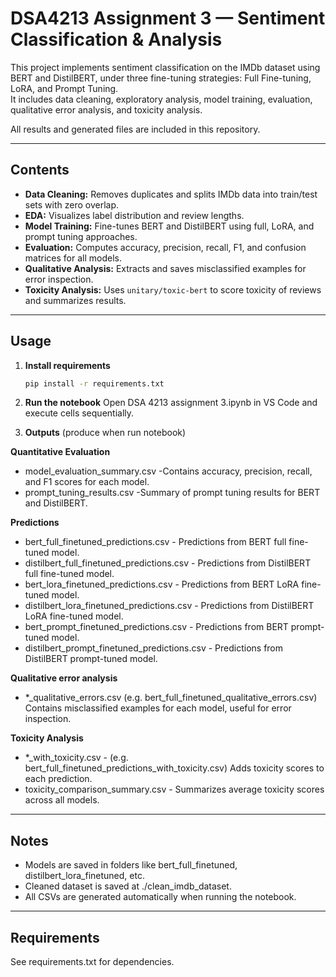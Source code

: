 # DSA4213 Assignment 3 — Sentiment Classification & Analysis

This project implements sentiment classification on the IMDb dataset using BERT and DistilBERT, under three fine-tuning strategies: Full Fine-tuning, LoRA, and Prompt Tuning.  
It includes data cleaning, exploratory analysis, model training, evaluation, qualitative error analysis, and toxicity analysis.

All results and generated files are included in this repository.

---

## Contents
- **Data Cleaning:** Removes duplicates and splits IMDb data into train/test sets with zero overlap.  
- **EDA:** Visualizes label distribution and review lengths.  
- **Model Training:** Fine-tunes BERT and DistilBERT using full, LoRA, and prompt tuning approaches.  
- **Evaluation:** Computes accuracy, precision, recall, F1, and confusion matrices for all models.  
- **Qualitative Analysis:** Extracts and saves misclassified examples for error inspection.  
- **Toxicity Analysis:** Uses `unitary/toxic-bert` to score toxicity of reviews and summarizes results.

---
## Usage

1. **Install requirements**

   ```bash
   pip install -r requirements.txt

2. **Run the notebook**
Open DSA 4213 assignment 3.ipynb in VS Code and execute cells sequentially.

3. **Outputs** (produce when run notebook)
   
**Quantitative Evaluation**
- model_evaluation_summary.csv -Contains accuracy, precision, recall, and F1 scores for each model.
- prompt_tuning_results.csv -Summary of prompt tuning results for BERT and DistilBERT.

**Predictions**
- bert_full_finetuned_predictions.csv - Predictions from BERT full fine-tuned model.
- distilbert_full_finetuned_predictions.csv - Predictions from DistilBERT full fine-tuned model.
- bert_lora_finetuned_predictions.csv - Predictions from BERT LoRA fine-tuned model.
- distilbert_lora_finetuned_predictions.csv - Predictions from DistilBERT LoRA fine-tuned model.
- bert_prompt_finetuned_predictions.csv - Predictions from BERT prompt-tuned model.
- distilbert_prompt_finetuned_predictions.csv - Predictions from DistilBERT prompt-tuned model.

**Qualitative error analysis**
- *_qualitative_errors.csv
  (e.g. bert_full_finetuned_qualitative_errors.csv)
  Contains misclassified examples for each model, useful for error inspection.

**Toxicity Analysis**
- *_with_toxicity.csv -
  (e.g. bert_full_finetuned_predictions_with_toxicity.csv)
  Adds toxicity scores to each prediction.
- toxicity_comparison_summary.csv -
  Summarizes average toxicity scores across all models.
---
## Notes
- Models are saved in folders like bert_full_finetuned, distilbert_lora_finetuned, etc.
- Cleaned dataset is saved at ./clean_imdb_dataset.
- All CSVs are generated automatically when running the notebook.

---
## Requirements
See requirements.txt for dependencies.
